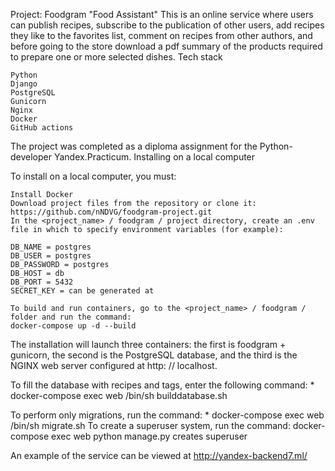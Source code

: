 Project: Foodgram "Food Assistant"
This is an online service where users can publish recipes, subscribe to the publication of other users, add recipes they like to the favorites list, comment on recipes from other authors, and before going to the store download a pdf summary of the products required to prepare one or more selected dishes.
Tech stack

    Python
    Django
    PostgreSQL
    Gunicorn
    Nginx
    Docker
    GitHub actions

The project was completed as a diploma assignment for the Python-developer Yandex.Practicum.
Installing on a local computer

To install on a local computer, you must:

    Install Docker
    Download project files from the repository or clone it: https://github.com/nNDVG/foodgram-project.git
    In the <project_name> / foodgram / project directory, create an .env file in which to specify environment variables (for example):

    DB_NAME = postgres
    DB_USER = postgres
    DB_PASSWORD = postgres
    DB_HOST = db
    DB_PORT = 5432
    SECRET_KEY = can be generated at

    To build and run containers, go to the <project_name> / foodgram / folder and run the command:
    docker-compose up -d --build

The installation will launch three containers: the first is foodgram + gunicorn, the second is the PostgreSQL database, and the third is the NGINX web server configured at http: // localhost.

To fill the database with recipes and tags, enter the following command:
    * docker-compose exec web /bin/sh builddatabase.sh

To perform only migrations, run the command:
    * docker-compose exec web /bin/sh migrate.sh
To create a superuser system, run the command:
docker-compose exec web python manage.py creates superuser

An example of the service can be viewed at http://yandex-backend7.ml/
